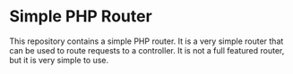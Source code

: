 # Simple PHP Router

This repository contains a simple PHP router. It is a very simple router that can be used to route requests to a controller. It is not a full featured router, but it is very simple to use.
